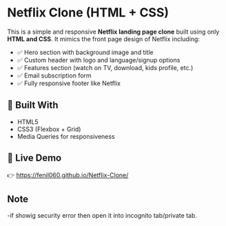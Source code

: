 # Netflix Clone (HTML + CSS)

This is a simple and responsive **Netflix landing page clone** built using only **HTML and CSS**. It mimics the front page design of Netflix including:

- ✅ Hero section with background image and title
- ✅ Custom header with logo and language/signup options
- ✅ Features section (watch on TV, download, kids profile, etc.)
- ✅ Email subscription form
- ✅ Fully responsive footer like Netflix

## 🔧 Built With

- HTML5
- CSS3 (Flexbox + Grid)
- Media Queries for responsiveness


## 🔗 Live Demo

👉 https://fenil060.github.io/Netflix-Clone/

## Note

-if showig security error then open it into incognito tab/private tab.

